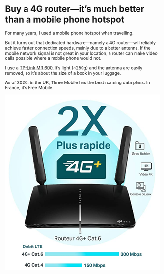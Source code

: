 # Buy a 4G router—it’s much better than a mobile phone hotspot
For many years, I used a mobile phone hotspot when travelling. 

But it turns out that dedicated hardware—namely a 4G router—will reliably achieve faster connection speeds, mainly due to a better antenna. If the mobile network signal is not great in your location, a router can make video calls possible where a mobile phone would not.

I use a [TP-Link MR 600](https://www.amazon.fr/TP-Link-MR600-Antennes-Amovibles-Op%C3%A9rateur/dp/B07RS7HM59/ref=sr_1_2?dchild=1&keywords=TP-Link+AC1200+4g&qid=1603177691&s=computers&sr=1-2). It’s light (~250g) and the antenna are easily removed, so it’s about the size of a book in your luggage. 

As of 2020: in the UK, Three Mobile has the best roaming data plans. In France, it’s Free Mobile. 

![](../images/63D97238-F3AB-4D59-9642-2C8E0BA7D114-89894-00055E854BB73F35/B29D0350-CD92-4311-8776-0C6102F98C11.png) 

<!-- #web/useful -->

<!-- {BearID:buy-a-4g-router—it’s-much-better-than-a-mobile-phone-hotspot.md} -->
